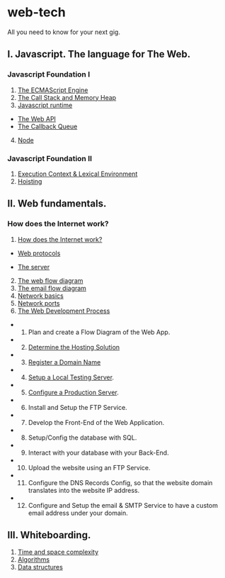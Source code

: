 # web-tech

All you need to know for your next gig.

## I. Javascript. The language for The Web.

### Javascript Foundation I

1. [The ECMAScript Engine](./javascript/the-ecmascript-engine.md)
2. [The Call Stack and Memory Heap](./javascript/the-call-stack-and-memory-heap.md)
3. [Javascript runtime](./javascript/javascript-runtime.md)

- [The Web API](./javascript/the-web-api.md)
- [The Callback Queue](./javascript/the-callback-queue.md)

4. [Node](./javascript/node.md)

### Javascript Foundation II

1. [Execution Context & Lexical Environment](./javascript/execution-context.md)
2. [Hoisting](./javascript/hoisting.md)

## II. Web fundamentals.

### How does the Internet work?

1. [How does the Internet work?](./web-fundamentals/how-does-the-internet-work.md)

- [Web protocols](./web-fundamentals/web-protocols.md)

- [The server](./web-fundamentals/the-server.md)

2. [The web flow diagram](./web-fundamentals/web-diagram.md)
3. [The email flow diagram](./web-fundamentals/email-diagram.md)
4. [Network basics](./web-fundamentals/network-basics.md)
5. [Network ports](./web-fundamentals/network-ports.md)
6. [The Web Development Process](./web-fundamentals/the-web-development-process.md)

- 1. Plan and create a Flow Diagram of the Web App.
- 2. [Determine the Hosting Solution](./web-fundamentals/hosting.md)
- 3.  [Register a Domain Name](./web-fundamentals/register-domain-name.md)
- 4.  [Setup a Local Testing Server](./web-fundamentals/setup-local-testing-server.md).
- 5.  [Configure a Production Server](./web-fundamentals/production-server-setup.md).
- 6.  Install and Setup the FTP Service.
- 7.  Develop the Front-End of the Web Application.
- 8.  Setup/Config the database with SQL.
- 9. Interact with your database with your Back-End.
- 10. Upload the website using an FTP Service.
- 11. Configure the DNS Records Config, so that the website domain translates into the website IP address.
- 12. Configure and Setup the email & SMTP Service to have a custom email address under your domain.

## III. Whiteboarding.

1. [Time and space complexity](./whiteboarding/time-and-space-complexity.md)
2. [Algorithms](./whiteboarding/algorithms.md)
3. [Data structures](./whiteboarding/data-structures.md)
